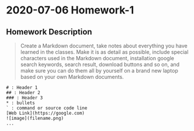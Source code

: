 # 2020-07-06 Homework-1

## Homework Description
> Create a Markdown document, take notes about everything you have learned in the classes. Make it is as detail as possible, include special characters used in the Markdown document, installation google search keywords, search result, download buttons and so on, and make sure you can do them all by yourself on a brand new laptop based on your own Markdown documents.

```
# : Header 1
## : Header 2
### : Header 3
* : bullets
` : command or source code line
[Web Link](https://google.com)
![image](filename.png)
...
```